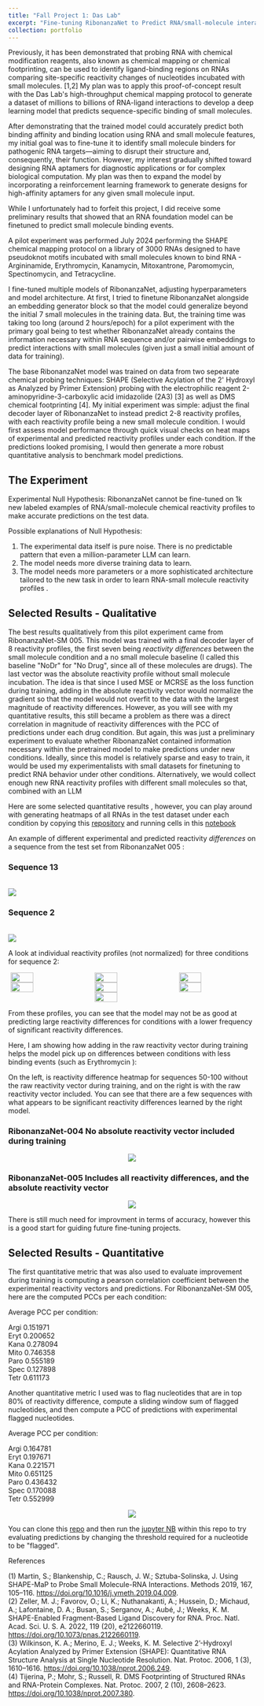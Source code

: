 ```yaml
---
title: "Fall Project 1: Das Lab"
excerpt: "Fine-tuning RibonanzaNet to Predict RNA/small-molecule interactions"
collection: portfolio
---
```

Previously, it has been demonstrated that probing RNA with chemical modification reagents, also known as chemical mapping or chemical footprinting, can be used to identify ligand-binding regions on RNAs comparing site-specific reactivity changes of nucleotides incubated with small molecules. [1,2] My plan was to apply this proof-of-concept result with the Das Lab's high-throughput chemical mapping protocol to generate a dataset of millions to billions of RNA-ligand interactions to develop a deep learning model that predicts sequence-specific binding of small molecules. 

After demonstrating that the trained model could accurately predict both binding affinity and binding location using RNA and small molecule features, my initial goal was to fine-tune it to identify small molecule binders for pathogenic RNA targets—aiming to disrupt their structure and, consequently, their function. However, my interest gradually shifted toward designing RNA aptamers for diagnostic applications or for complex biological computation. My plan was then to expand the model by incorporating a reinforcement learning framework to generate designs for high-affinity aptamers for any given small molecule input.

While I unfortunately had to forfeit this project, I did receive some preliminary results that showed that an RNA foundation model can be finetuned to predict small molecule binding events. 

A pilot experiment was performed July 2024 performing the SHAPE chemical mapping protocol on a library of 3000 RNAs designed to have pseudoknot motifs incubated with small molecules known to bind RNA - Argininamide, Erythromycin, Kanamycin, Mitoxantrone, Paromomycin, Spectinomycin, and Tetracycline. 

I fine-tuned multiple models of RibonanzaNet, adjusting hyperparameters and model architecture. At first, I tried to finetune RibonanzaNet alongside an embedding generator block so that the model could generalize beyond the initial 7 small molecules in the training data. But, the training time was taking too long (around 2 hours/epoch) for a pilot experiment with the primary goal being to test whether RibonanzaNet already contains the information necessary within RNA sequence and/or pairwise embeddings to predict interactions with small molecules (given just a small initial amount of data for training). 

The base RibonanzaNet model was trained on data from two sepearate chemical probing techniques: SHAPE (Selective Acylation of the 2' Hydroxyl as Analyzed by Primer Extension) probing with the electrophilic reagent 2-aminopyridine-3-carboxylic acid imidazolide (2A3) [3] as well as DMS chemical footprinting [4]. My initial experiment was simple: adjust the final decoder layer of RibonanzaNet to instead predict 2-8 reactivity profiles, with each reactivity profile being a new small molecule condition. I would first assess model performance through quick visual checks on heat maps of experimental and predicted reactivity profiles under each condition. If the predictions looked promising, I would then generate a more robust quantitative analysis to benchmark model predictions. 

## The Experiment 

Experimental Null Hypothesis: RibonanzaNet cannot be fine-tuned on 1k new labeled examples of RNA/small-molecule chemical reactivity profiles to make accurate predictions on the test data. 

Possible explanations of Null Hypothesis: 

1) The experimental data itself is pure noise. There is no predictable pattern that even a million-parameter LLM can learn.   
2) The model needs more diverse training data to learn.   
3) The model needs more parameters or a more sophisticated architecture tailored to the new task in order to learn RNA-small molecule reactivity profiles .   

## Selected Results - Qualitative 

The best results qualitatively from this pilot experiment came from RibonanzaNet-SM 005. This model was trained with a final decoder layer of 8 reactivity profiles, the first seven being *reactivity differences* between the small molecule condition and a no small molecule baseline (I called this baseline "NoDr" for "No Drug", since all of these molecules are drugs). The last vector was the absolute reactivity profile without small molecule incubation. The idea is that since I used MSE or MCRSE as the loss function during training, adding in the absolute reactivity vector would normalize the gradient so that the model would not overfit to the data with the largest magnitude of reactivity differences. However, as you will see with my quantitative results, this still became a problem as there was a direct correlation in magnitude of reactivity differences with the PCC of predictions under each drug condition. But again, this was just a preliminary experiment to evaluate whether RibonanzaNet contained information necessary within the pretrained model to make predictions under new conditions. Ideally, since this model is relatively sparse and easy to train, it would be used my experimentalists with small datasets for finetuning to predict RNA behavior under other conditions. Alternatively, we would collect enough new RNA reactivity profiles with different small molecules so that, combined with an LLM 

Here are some selected quantitative results , however, you can play around with generating heatmaps of all RNAs in the test dataset under each condition by copying this [repository](https://github.com/georgiagracetully/georgiagracetully.github.io/tree/master/notebooks/sm_data) and running cells in this [notebook](https://github.com/georgiagracetully/georgiagracetully.github.io/blob/master/notebooks/sm_data/Selected_RibonanzaNet_SM_Qualitative_Heat_Maps.ipynb)

An example of different experimental and predicted reactivity *differences* on a sequence from the test set from RibonanzaNet 005 : 

### Sequence 13
<br/><img src='/images/normalized_005_sequence_13.png'>

### Sequence 2 
<br/><img src='/images/normalized_005_sequence_2.png'>

A look at individual reactivity profiles (not normalized) for three conditions for sequence 2: 

<div style="display: flex; justify-content: center; gap: 20px;">
  <img src="/images/mito_005_sequence_2.png" style="width: 30%;">
  <img src="/images/kana_005_sequence_2.png" style="width: 30%;">
  <img src="/images/tetr_005_sequence_2.png" style="width: 30%;">
</div>

<div style="display: flex; justify-content: center; gap: 20px;">
  <img src="/images/spec_005_sequence_2.png" style="width: 30%;">
  <img src="/images/eryt_005_sequence_2.png" style="width: 30%;">
  <img src="/images/paro_005_sequence_2.png" style="width: 30%;">
</div>

<div style="display: flex; justify-content: center; gap: 20px;">
  <img src="/images/argi_005_sequence_2.png" style="width: 30%;">
</div>

From these profiles, you can see that the model may not be as good at predicting large reactivity differences for conditions with a lower frequency of significant reactivity differences. 

Here, I am showing how adding in the raw reactivity vector during training helps the model pick up on differences between conditions with less binding events (such as Erythromycin ): 

On the left, is reactivity difference heatmap for sequences 50-100 without the raw reactivity vector during training, and on the right is with the raw reactivity vector included. You can see that there are a few sequences with what appears to be significant reactivity differences learned by the right model. 

### RibonanzaNet-004 No absolute reactivity vector included during training

<div style="display: flex; justify-content: center; gap: 20px;">
  <img src="/images/eryt_qual_004.png">
</div>

### RibonanzaNet-005 Includes all reactivity differences, and the absolute reactivity vector 

<div style="display: flex; justify-content: center; gap: 20px;">
  <img src="/images/eryt_qual_005.png">
</div>

There is still much need for improvment in terms of accuracy, however this is a good start for guiding future fine-tuning projects. 

## Selected Results - Quantitative 

The first quantitative metric that was also used to evaluate improvement during training is computing a pearson correlation coefficient between the experimental reactivity vectors and predictions. For RibonanzaNet-SM 005, here are the computed PCCs per each condition: 


Average PCC per condition:

Argi    0.151971  
Eryt    0.200652  
Kana    0.278094  
Mito    0.746358  
Paro    0.555189  
Spec    0.127898  
Tetr    0.611173  

Another quantitative metric I used was to flag nucleotides that are in top 80% of reactivity difference, compute a sliding window sum of flagged nucleotides, and then compute a PCC of predictions with experimental flagged nucleotides. 

Average PCC per condition:

Argi    0.164781  
Eryt    0.197671  
Kana    0.221571  
Mito    0.651125  
Paro    0.436432  
Spec    0.170088  
Tetr    0.552999  


<div style="display: flex; justify-content: center; gap: 20px;">
  <img src="/images/quant_analysis.png">
</div>

You can clone this [repo](https://github.com/georgiagracetully/georgiagracetully.github.io/tree/master/notebooks/sm_data) and then run the [jupyter NB](https://github.com/georgiagracetully/georgiagracetully.github.io/blob/master/notebooks/sm_data/Selected_Plots_RibonanzaNet_SM_Quantitative_Data_Analysis.ipynb) within this repo to try evaluating predictions by changing the threshold required for a nucleotide to be "flagged". 


References  

(1)	Martin, S.; Blankenship, C.; Rausch, J. W.; Sztuba-Solinska, J. Using SHAPE-MaP to Probe Small Molecule-RNA Interactions. Methods 2019, 167, 105–116. https://doi.org/10.1016/j.ymeth.2019.04.009.  
(2)	Zeller, M. J.; Favorov, O.; Li, K.; Nuthanakanti, A.; Hussein, D.; Michaud, A.; Lafontaine, D. A.; Busan, S.; Serganov, A.; Aubé, J.; Weeks, K. M. SHAPE-Enabled Fragment-Based Ligand Discovery for RNA. Proc. Natl. Acad. Sci. U. S. A. 2022, 119 (20), e2122660119. https://doi.org/10.1073/pnas.2122660119.  
(3)	Wilkinson, K. A.; Merino, E. J.; Weeks, K. M. Selective 2’-Hydroxyl Acylation Analyzed by Primer Extension (SHAPE): Quantitative RNA Structure Analysis at Single Nucleotide Resolution. Nat. Protoc. 2006, 1 (3), 1610–1616. https://doi.org/10.1038/nprot.2006.249.  
(4)	Tijerina, P.; Mohr, S.; Russell, R. DMS Footprinting of Structured RNAs and RNA-Protein Complexes. Nat. Protoc. 2007, 2 (10), 2608–2623. https://doi.org/10.1038/nprot.2007.380.  






